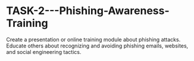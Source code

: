 # TASK-2---Phishing-Awareness-Training
Create a presentation or online training module about phishing attacks. Educate others about recognizing and avoiding phishing emails, websites, and social engineering tactics.  
